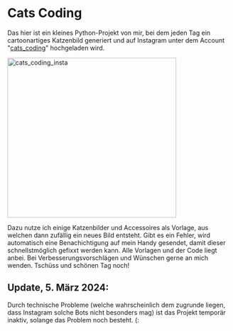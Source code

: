 # Cats Coding

Das hier ist ein kleines Python-Projekt von mir, bei dem jeden Tag ein cartoonartiges Katzenbild generiert und auf Instagram  unter dem Account "[cats_coding](https://www.instagram.com/cats_coding/)" hochgeladen wird.

<img src="https://i.postimg.cc/wMQrFzvy/cats.png" alt="cats_coding_insta" width="380" height="360">

Dazu nutze ich einige Katzenbilder und Accessoires als Vorlage, aus welchen dann zufällig ein neues Bild entsteht. Gibt es ein Fehler, wird automatisch eine Benachichtigung auf mein Handy gesendet, damit dieser schnellstmöglich gefixxt werden kann.
Alle Vorlagen und der Code liegt anbei.
Bei Verbesserungsvorschlägen und Wünschen gerne an mich wenden.
Tschüss und schönen Tag noch!

## Update, 5. März 2024:
Durch technische Probleme (welche wahrscheinlich dem zugrunde liegen, dass Instagram solche Bots nicht besonders mag) ist das Projekt temporär inaktiv, solange das Problem noch besteht. (:
